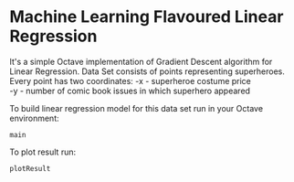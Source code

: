 # Machine Learning Flavoured Linear Regression

It's a simple Octave implementation of Gradient Descent algorithm for Linear Regression.
Data Set consists of points representing superheroes.
Every point has two coordinates:
-x - superheroe costume price  
-y - number of comic book issues in which superhero appeared

To build linear regression model for this data set run in your Octave environment:
```
main
```

To plot result run:
```
plotResult
```
